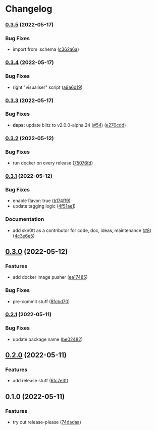 # Changelog

### [0.3.5](https://github.com/Skn0tt/datapact/compare/v0.3.4...v0.3.5) (2022-05-17)


### Bug Fixes

* import from .schema ([c362a6a](https://github.com/Skn0tt/datapact/commit/c362a6a626cad91784f73d56e70d83595e5c8c4d))

### [0.3.4](https://github.com/Skn0tt/datapact/compare/v0.3.3...v0.3.4) (2022-05-17)


### Bug Fixes

* right "visualiser" script ([a9a6d19](https://github.com/Skn0tt/datapact/commit/a9a6d196f5630aff00ba19eecd4b296299a8345f))

### [0.3.3](https://github.com/Skn0tt/datapact/compare/v0.3.2...v0.3.3) (2022-05-17)


### Bug Fixes

* **deps:** update blitz to v2.0.0-alpha.24 ([#54](https://github.com/Skn0tt/datapact/issues/54)) ([e270cdd](https://github.com/Skn0tt/datapact/commit/e270cddeeeb8916dbdc5799c5810c2db592b5cd0))

### [0.3.2](https://github.com/Skn0tt/datapact/compare/v0.3.1...v0.3.2) (2022-05-12)


### Bug Fixes

* run docker on every release ([75076fd](https://github.com/Skn0tt/datapact/commit/75076fd0df2c7f11bf985a91538c7e4928922745))

### [0.3.1](https://github.com/Skn0tt/datapact/compare/v0.3.0...v0.3.1) (2022-05-12)


### Bug Fixes

* enable flavor: true ([b174ff9](https://github.com/Skn0tt/datapact/commit/b174ff9570ee217634d4f35d989f2cba905f98dc))
* update tagging logic ([4f51ae1](https://github.com/Skn0tt/datapact/commit/4f51ae1bccc76000d5d9dc0047c916e8919fca06))


### Documentation

* add skn0tt as a contributor for code, doc, ideas, maintenance ([#8](https://github.com/Skn0tt/datapact/issues/8)) ([4c3e6e5](https://github.com/Skn0tt/datapact/commit/4c3e6e5d489e1ac06b6167659f5e0fc284a1d3f0))

## [0.3.0](https://github.com/Skn0tt/datapact/compare/v0.2.1...v0.3.0) (2022-05-12)


### Features

* add docker image pusher ([ea17485](https://github.com/Skn0tt/datapact/commit/ea174856be7dd200e75760fd034f3a9e2c590568))


### Bug Fixes

* pre-commit stuff ([8fcbd70](https://github.com/Skn0tt/datapact/commit/8fcbd708764a77c33b45b230ef427ba741dad597))

### [0.2.1](https://github.com/Skn0tt/expact/compare/v0.2.0...v0.2.1) (2022-05-11)

### Bug Fixes

- update package name ([be02482](https://github.com/Skn0tt/expact/commit/be02482f2070cc370fff66d90f19a39881b90654))

## [0.2.0](https://github.com/Skn0tt/datapact/compare/v0.1.0...v0.2.0) (2022-05-11)

### Features

- add release stuff ([6fc7e3f](https://github.com/Skn0tt/datapact/commit/6fc7e3f838803696471ff390ef875774ac7a25a3))

## 0.1.0 (2022-05-11)

### Features

- try out release-please ([74dadaa](https://github.com/Skn0tt/datapact/commit/74dadaae168bafd888a363ac37c984e01f9dd585))
